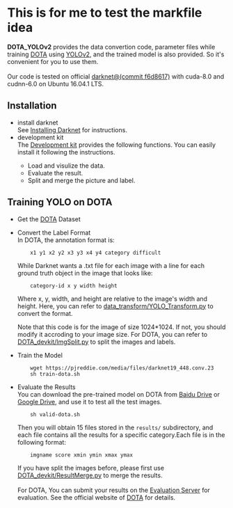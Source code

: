 # This is for me to test the markfile idea

**DOTA_YOLOv2** provides the data convertion code, parameter files while training <a href="http://captain.whu.edu.cn/DOTAweb/dataset.html">DOTA<a> using <a href="https://pjreddie.com/darknet/yolov2/">YOLOv2<a>, and the trained model is also provided. So it's convenient for you to use them.<br>
<br>
Our code is tested on official <a href="https://github.com/pjreddie/darknet">darknet@(commit f6d8617)<a> with cuda-8.0 and cudnn-6.0 on Ubuntu 16.04.1 LTS.<br>
## Installation
* install darknet<br>
  See <a href="https://pjreddie.com/darknet/install/">Installing Darknet<a> for instructions.<br>
* development kit<br>
  The <a href="https://github.com/CAPTAIN-WHU/DOTA_devkit">Development kit<a> provides the following functions. You can easily install it following the instructions.<br> 
    * Load and visulize the data.
    * Evaluate the result.
    * Split and merge the picture and label.<br>
## Training YOLO on DOTA
* Get the <a href="http://captain.whu.edu.cn/DOTAweb/dataset.html">DOTA<a> Dataset<br>

* Convert the Label Format<br>
  In DOTA, the annotation format is:
  ```
      x1 y1 x2 y2 x3 y3 x4 y4 category difficult
  ```
  While Darknet wants a .txt file for each image with a line for each ground truth object in the image that looks like:
  ```
      category-id x y width height
  ```
  Where x, y, width, and height are relative to the image's width and height.
  Here, you can refer to <a href="https://github.com/ringringyi/DOTA_YOLOv2/tree/master/data_transform">data_transform/YOLO_Transform.py<a> to convert the format.<br>
  
  Note that this code is for the image of size 1024*1024. If not, you should modify it accroding to your image size. For DOTA, you can refer to  <a href="https://github.com/CAPTAIN-WHU/DOTA_devkit/blob/master/ImgSplit.py">DOTA_devkit/ImgSplit.py<a> to split the images and labels.

* Train the Model<br>
  ```
      wget https://pjreddie.com/media/files/darknet19_448.conv.23
      sh train-dota.sh 
  ```
* Evaluate the Results<br>
  You can download the pre-trained model on DOTA from <a href="https://pan.baidu.com/s/1A23G8zlmJxj0o3MgG7rkrA">Baidu Drive<a> or <a href="https://drive.google.com/open?id=1bE1WU0HhVd2ZGZur2TC9QcTWnmgHtwZ6">Google Drive<a>, and use it to test all the test images.
  ```
      sh valid-dota.sh 
  ```
  Then you will obtain 15 files stored in the `results/` subdirectory, and each file contains all the results for a specific category.Each file is in the following format:<br>
  ```
      imgname score xmin ymin xmax ymax 
  ```
  If you have split the images before, please first use <a href="https://github.com/CAPTAIN-WHU/DOTA_devkit/blob/master/ResultMerge.py"> DOTA_devkit/ResultMerge.py<a> to merge the results.<br>
  <br>
  For DOTA, You can submit your results on the <a href="http://www.icdar2017chinese.site:5084/evaluation2/"> Evaluation Server<a> for evaluation. See the official website of <a href="http://captain.whu.edu.cn/DOTAweb/dataset.html">DOTA<a> for details.<br>
    
